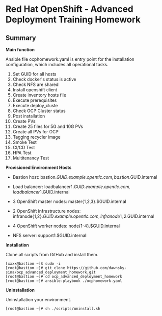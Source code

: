 ﻿# Red Hat OpenShift - Advanced Deployment Training Homework


## Summary

**Main function**

Ansible file ocphomework.yaml is entry point for the installation configuration, which includes all operational tasks.

1. Set GUID for all hosts 
2. Check docker's status is active
3. Check NFS are shared
4. Install openshift client
5. Create inventory hosts file
6. Execute prerequisites
7. Execute deploy_cluste
8. Check OCP Cluster status
9. Post installation
10. Create PVs
11. Create 25 files for 5G and 10G PVs 
12. Create all PVs for OCP
13. Tagging recycler image
14. Smoke Test
15. CI/CD Test 
16. HPA Test
17. Multitenancy Test

    

**Provisioned Environment Hosts**

* Bastion host: bastion.$GUID.example.opentlc.com, bastion.$GUID.internal

* Load balancer: loadbalancer1.$GUID.example.opentlc.com, loadbalancer1.$GUID.internal

* 3 OpenShift master nodes: master{1,2,3}.$GUID.internal

* 2 OpenShift infrastructure nodes: infranode{1,2}.$GUID.example.opentlc.com, infranode{1,2}.$GUID.internal

* 4 OpenShift worker nodes: node{1-4}.$GUID.internal

* NFS server: support1.$GUID.internal



**Installation**

Clone all scripts from GitHub and install them.

```shell
[xxxx@bastion ~]$ sudo -i
[root@bastion ~]# git clone https://github.com/dawnsky-sina/ocp_advanced_deployment_homework.git
[root@bastion ~]# cd ocp_advanced_deployment_homework
[root@bastion ~]# ansible-playbook ./ocphomework.yaml
```


**Uninstallation**

Uninstallation your environment.

```shell
[root@bastion ~]# sh ./scripts/uninstall.sh
```

